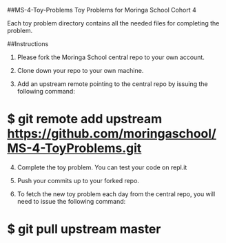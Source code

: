 ##MS-4-Toy-Problems
  Toy Problems for Moringa School Cohort 4

  Each toy problem directory contains all the needed files for completing the problem.

##Instructions
  1) Please fork the Moringa School central repo to your own account.

  2) Clone down your repo to your own machine.

  3) Add an upstream remote pointing to the central repo by issuing the following command:

  # $ git remote add upstream https://github.com/moringaschool/MS-4-ToyProblems.git

  4) Complete the toy problem. You can test your code on repl.it

  5) Push your commits up to your forked repo.

  6) To fetch the new toy problem each day from the central repo, you will need to issue the following command:

  # $ git pull upstream master
